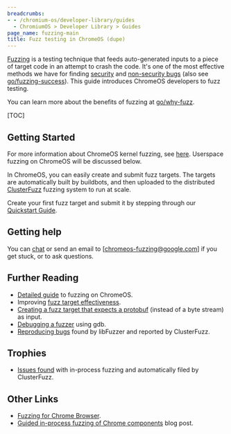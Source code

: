 ```yaml
---
breadcrumbs:
- - /chromium-os/developer-library/guides
  - ChromiumOS > Developer Library > Guides
page_name: fuzzing-main
title: Fuzz testing in ChromeOS (dupe)
---
```


[Fuzzing] is a testing technique that feeds auto-generated inputs to a piece
of target code in an attempt to crash the code. It's one of the most effective
methods we have for finding [security] and [non-security bugs]
(also see [go/fuzzing-success]). This guide introduces ChromeOS developers to fuzz
testing.

You can learn more about the benefits of fuzzing at [go/why-fuzz].

[TOC]

## Getting Started

For more information about ChromeOS kernel fuzzing, see
[here](/chromium-os/developer-library/guides/testing/kernel-fuzzing/).
Userspace fuzzing on ChromeOS will be discussed below.

In ChromeOS, you can easily create and submit fuzz targets. The targets are
automatically built by buildbots, and then uploaded to the distributed
[ClusterFuzz] fuzzing system to run at scale.

Create your first fuzz target and submit it by stepping through our [Quickstart
Guide].

## Getting help

You can [chat](http://go/fuzzing-chat) or send an email to [chromeos-fuzzing@google.com] if you get
stuck, or to ask questions.

## Further Reading

*   [Detailed guide] to fuzzing on ChromeOS.
*   Improving [fuzz target effectiveness].
*   [Creating a fuzz target that expects a protobuf] (instead of a byte stream)
    as input.
*   [Debugging a fuzzer] using gdb.
*   [Reproducing bugs] found by libFuzzer and reported by ClusterFuzz.

## Trophies

*   [Issues found] with in-process fuzzing and automatically filed by
    ClusterFuzz.

## Other Links

*   [Fuzzing for Chrome Browser].
*   [Guided in-process fuzzing of Chrome components] blog post.

[ClusterFuzz]: https://clusterfuzz.com/
[Creating a fuzz target that expects a protobuf]: /chromium-os/developer-library/guides/testing/fuzzing/#lib
[Debugging a fuzzer]: /chromium-os/developer-library/guides/testing/fuzzing/#gdb
[Detailed guide]: /chromium-os/developer-library/guides/testing/fuzzing/#Detailed-instructions
[fuzz target effectiveness]: /chromium-os/developer-library/guides/testing/fuzzing/#Improving-fuzzer-effectiveness
[Fuzzing]: https://en.wikipedia.org/wiki/Fuzzing
[Fuzzing for Chrome Browser]: https://chromium.googlesource.com/chromium/src/+/HEAD/testing/libfuzzer/README.md
[go/fuzzing-success]: https://goto.google.com/fuzzing-success
[go/why-fuzz]:https://goto.google.com/why-fuzz
[Guided in-process fuzzing of Chrome components]: https://security.googleblog.com/2016/08/guided-in-process-fuzzing-of-chrome.html
[Issues found]: https://bugs.chromium.org/p/chromium/issues/list?sort=-modified&colspec=ID%20Pri%20M%20Stars%20ReleaseBlock%20Component%20Status%20Owner%20Summary%20OS%20Modified&q=label%3AStability-LibFuzzer%2CStability-AFL%20label%3AClusterFuzz%20-status%3AWontFix%2CDuplicate&can=1
[libFuzzer]: https://llvm.org/docs/LibFuzzer.html
[libFuzzer and ClusterFuzz]: https://chromium.googlesource.com/chromium/src/+/HEAD/testing/libfuzzer/README.md
[security]: https://bugs.chromium.org/p/chromium/issues/list?can=1&q=reporter:clusterfuzz@chromium.org%20-status:duplicate%20-status:wontfix%20type=bug-security
[non-security bugs]: https://bugs.chromium.org/p/chromium/issues/list?can=1&q=reporter%3Aclusterfuzz%40chromium.org+-status%3Aduplicate+-status%3Awontfix+-type%3Dbug-security&sort=modified
[Quickstart Guide]: /chromium-os/developer-library/guides/testing/fuzzing/#Quickstart
[Reproducing bugs]: /chromium-os/developer-library/guides/testing/fuzzing/#Reproducing-crashes-from-ClusterFuzz
